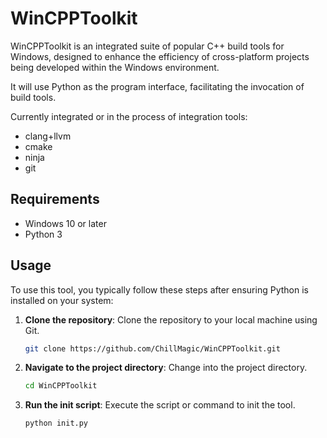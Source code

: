 # WinCPPToolkit

WinCPPToolkit is an integrated suite of popular C++ build tools for Windows, designed to enhance the efficiency of cross-platform projects being developed within the Windows environment.

It will use Python as the program interface, facilitating the invocation of build tools.

Currently integrated or in the process of integration tools:
- clang+llvm
- cmake
- ninja
- git

## Requirements
- Windows 10 or later
- Python 3

## Usage

To use this tool, you typically follow these steps after ensuring Python is installed on your system:

1. **Clone the repository**:
   Clone the repository to your local machine using Git.
   ```bash
   git clone https://github.com/ChillMagic/WinCPPToolkit.git
   ```

2. **Navigate to the project directory**:
   Change into the project directory.
   ```bash
   cd WinCPPToolkit
   ```

3. **Run the init script**:
   Execute the script or command to init the tool.
   ```bash
   python init.py
   ```
